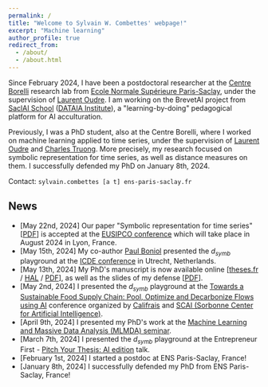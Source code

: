 ```yaml
---
permalink: /
title: "Welcome to Sylvain W. Combettes' webpage!"
excerpt: "Machine learning"
author_profile: true
redirect_from:
  - /about/
  - /about.html
---
```


Since February 2024, I have been a postdoctoral researcher at the [Centre Borelli](https://centreborelli.ens-paris-saclay.fr/en) research lab from [Ecole Normale Supérieure Paris-Saclay](https://ens-paris-saclay.fr/en), under the supervision of [Laurent Oudre](http://www.laurentoudre.fr).
I am working on the BrevetAI project from [SaclAI School](https://www.dataia.eu/en/saclai-school) ([DATAIA Institute](https://www.dataia.eu/en)), a "learning-by-doing" pedagogical platform for AI acculturation.

Previously, I was a PhD student, also at the Centre Borelli, where I worked on machine learning applied to time series, under the supervision of [Laurent Oudre](http://www.laurentoudre.fr) and [Charles Truong](https://charles.doffy.net/).
More precisely, my research focused on symbolic representation for time series, as well as distance measures on them.
I successfully defended my PhD on January 8th, 2024.

Contact: `sylvain.combettes [a t] ens-paris-saclay.fr`

## News
- [May 22nd, 2024] Our paper "Symbolic representation for time series" [<a href="http://www.laurentoudre.fr/publis/EUSIPCO2024symb.pdf">PDF</a>] is accepted at the <a href="https://eusipcolyon.sciencesconf.org/">EUSIPCO conference</a> which will take place in August 2024 in Lyon, France.
- [May 15th, 2024] My co-author <a href="https://boniolp.github.io/">Paul Boniol</a> presented the $d_{symb}$ playground at the <a href="https://icde2024.github.io/">ICDE conference</a> in Utrecht, Netherlands.
- [May 13th, 2024] My PhD's manuscript is now available online [<a href="https://theses.fr/2024UPASM002">theses.fr</a> / <a href="https://theses.hal.science/tel-04573912">HAL</a> / <a href="https://theses.hal.science/tel-04573912v1/document">PDF</a>], as well as the slides of my defense [<a href="/files/2024_01_08_phd_defense.pdf">PDF</a>].
- [May 2nd, 2024] I presented the $d_{symb}$ playground at the <a href="https://www.sorbonne-universite.fr/evenements/vers-une-supply-chain-alimentaire-durable">Towards a Sustainable Food Supply Chain: Pool, Optimize and Decarbonize Flows using AI</a> conference organized by <a href="https://www.califrais.fr/">Califrais</a> and <a href="https://scai.sorbonne-universite.fr/">SCAI (Sorbonne Center for Artificial Intelligence)</a>.
- [April 9th, 2024] I presented my PhD's work at the <a href="https://centreborelli.ens-paris-saclay.fr/fr/SMLMDA">Machine Learning and Massive Data Analysis (MLMDA) seminar</a>.
- [March 7th, 2024] I presented the $d_{symb}$ playground at the Entrepreneur First - <a href=" https://lu.ma/rfwio7jg">Pitch Your Thesis: AI edition</a> talk.
- [February 1st, 2024] I started a postdoc at ENS Paris-Saclay, France!
- [January 8th, 2024] I successfully defended my PhD from ENS Paris-Saclay, France!
